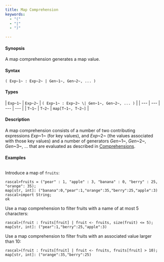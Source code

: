 ```yaml
---
title: Map Comprehension
keywords:
  - "("
  - "|"
  - ")"

---
```


#### Synopsis

A map comprehension generates a map value.

#### Syntax

`( Exp~1~ : Exp~2~ | Gen~1~, Gen~2~, ... )`

#### Types


| `Exp~1~` | `Exp~2~` | `( Exp~1~ : Exp~2~ \| Gen~1~, Gen~2~, ... )`  |
| --- | --- | --- | --- |
| `T~1~`   | `T~2~`   | `map[T~1~, T~2~]`                               |


#### Description

A map comprehension consists of a number of two contributing expressions _Exp_~1~ (for key values), 
and _Exp_~2~ (the values associated with those key values) and a number of
generators _Gen_~1~, _Gen_~2~, _Gen_~3~, ... that are evaluated as described in [Comprehensions](../../../../../Rascal/Expressions/Comprehensions/index.md).

#### Examples


```rascal-shell 
```
Introduce a map of `fruits`:

```rascal-shell ,continue
rascal>fruits = ("pear" : 1, "apple" : 3, "banana" : 0, "berry" : 25, "orange": 35);
map[str, int]: ("banana":0,"pear":1,"orange":35,"berry":25,"apple":3)
rascal>import String;
ok
```
Use a map comprehension to filter fruits with a name of at most 5 characters:

```rascal-shell ,continue
rascal>(fruit : fruits[fruit] | fruit <- fruits, size(fruit) <= 5);
map[str, int]: ("pear":1,"berry":25,"apple":3)
```
Use a map comprehension to filter fruits with an associated value larger than 10:

```rascal-shell ,continue
rascal>(fruit : fruits[fruit] | fruit <- fruits, fruits[fruit] > 10);
map[str, int]: ("orange":35,"berry":25)
```


